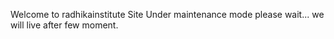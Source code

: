 Welcome to radhikainstitute
Site Under maintenance mode please wait... we will live after few moment.
